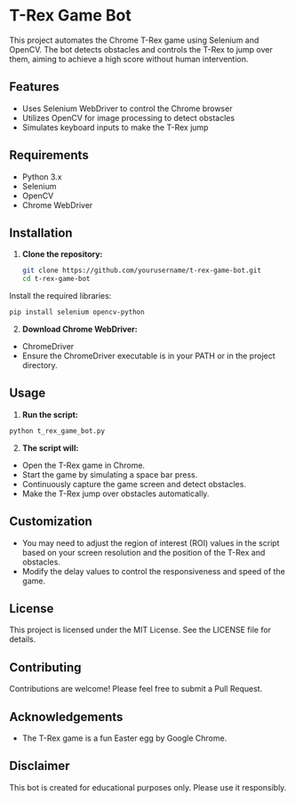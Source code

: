 # T-Rex Game Bot

This project automates the Chrome T-Rex game using Selenium and OpenCV. The bot detects obstacles and controls the T-Rex to jump over them, aiming to achieve a high score without human intervention.

## Features

- Uses Selenium WebDriver to control the Chrome browser
- Utilizes OpenCV for image processing to detect obstacles
- Simulates keyboard inputs to make the T-Rex jump

## Requirements

- Python 3.x
- Selenium
- OpenCV
- Chrome WebDriver

## Installation

1. **Clone the repository:**
   ```bash
   git clone https://github.com/yourusername/t-rex-game-bot.git
   cd t-rex-game-bot
Install the required libraries:
```bash
pip install selenium opencv-python
```
2. **Download Chrome WebDriver:**

- ChromeDriver
- Ensure the ChromeDriver executable is in your PATH or in the project directory.
## Usage
1. **Run the script:**

```bash
python t_rex_game_bot.py
```
2. **The script will:**

- Open the T-Rex game in Chrome.
- Start the game by simulating a space bar press.
- Continuously capture the game screen and detect obstacles.
- Make the T-Rex jump over obstacles automatically.
## Customization
- You may need to adjust the region of interest (ROI) values in the script based on your screen resolution and the position of the T-Rex and obstacles.
- Modify the delay values to control the responsiveness and speed of the game.
## License
This project is licensed under the MIT License. See the LICENSE file for details.

## Contributing
Contributions are welcome! Please feel free to submit a Pull Request.

## Acknowledgements
- The T-Rex game is a fun Easter egg by Google Chrome.

## Disclaimer
This bot is created for educational purposes only. Please use it responsibly.